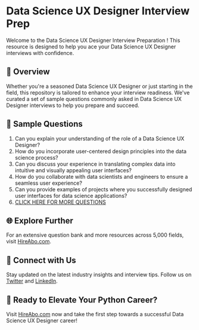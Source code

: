 # Data Science UX Designer Interview Prep

Welcome to the Data Science UX Designer Interview Preparation ! This resource is designed to help you ace your Data Science UX Designer interviews with confidence.

## 🚀 Overview

Whether you're a seasoned Data Science UX Designer or just starting in the field, this repository is tailored to enhance your interview readiness. We've curated a set of sample questions commonly asked in Data Science UX Designer interviews to help you prepare and succeed.

## 📝 Sample Questions

1. Can you explain your understanding of the role of a Data Science UX Designer?
2. How do you incorporate user-centered design principles into the data science process?
3. Can you discuss your experience in translating complex data into intuitive and visually appealing user interfaces?
4. How do you collaborate with data scientists and engineers to ensure a seamless user experience?
5. Can you provide examples of projects where you successfully designed user interfaces for data science applications?
6. [CLICK HERE FOR MORE QUESTIONS](https://hireabo.com/job/0_3_43/Data%20Science%20UX%20Designer)

## 🌐 Explore Further

For an extensive question bank and more resources across 5,000 fields, visit [HireAbo.com](https://www.hireabo.com).

## 📱 Connect with Us

Stay updated on the latest industry insights and interview tips. Follow us on [Twitter](https://twitter.com/hireabo) and [LinkedIn](https://www.linkedin.com/in/hire-abo-3609972a8/).

## 🚀 Ready to Elevate Your Python Career?

Visit [HireAbo.com](https://www.hireabo.com) now and take the first step towards a successful Data Science UX Designer career!